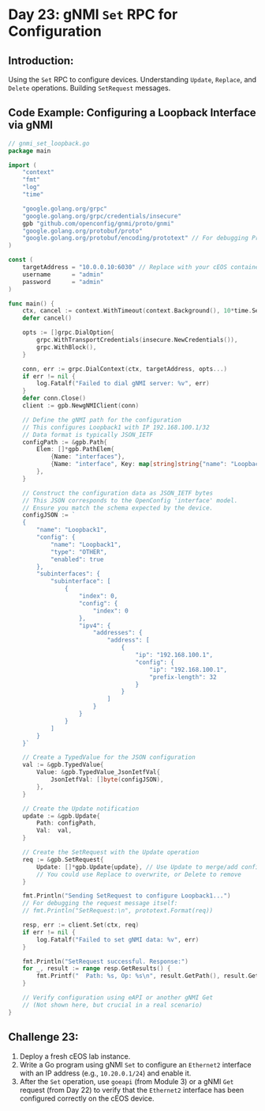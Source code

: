 # **Day 23: gNMI `Set` RPC for Configuration**

## **Introduction:** 
Using the `Set` RPC to configure devices. Understanding `Update`, `Replace`, and `Delete` operations. Building `SetRequest` messages.

## **Code Example: Configuring a Loopback Interface via gNMI**

```go
// gnmi_set_loopback.go
package main

import (
    "context"
    "fmt"
    "log"
    "time"

    "google.golang.org/grpc"
    "google.golang.org/grpc/credentials/insecure"
    gpb "github.com/openconfig/gnmi/proto/gnmi"
    "google.golang.org/protobuf/proto"
    "google.golang.org/protobuf/encoding/prototext" // For debugging Protobuf messages
)

const (
    targetAddress = "10.0.0.10:6030" // Replace with your cEOS container IP
    username      = "admin"
    password      = "admin"
)

func main() {
    ctx, cancel := context.WithTimeout(context.Background(), 10*time.Second)
    defer cancel()

    opts := []grpc.DialOption{
        grpc.WithTransportCredentials(insecure.NewCredentials()),
        grpc.WithBlock(),
    }

    conn, err := grpc.DialContext(ctx, targetAddress, opts...)
    if err != nil {
        log.Fatalf("Failed to dial gNMI server: %v", err)
    }
    defer conn.Close()
    client := gpb.NewgNMIClient(conn)

    // Define the gNMI path for the configuration
    // This configures Loopback1 with IP 192.168.100.1/32
    // Data format is typically JSON_IETF
    configPath := &gpb.Path{
        Elem: []*gpb.PathElem{
            {Name: "interfaces"},
            {Name: "interface", Key: map[string]string{"name": "Loopback1"}},
        },
    }

    // Construct the configuration data as JSON_IETF bytes
    // This JSON corresponds to the OpenConfig 'interface' model.
    // Ensure you match the schema expected by the device.
    configJSON := `
    {
        "name": "Loopback1",
        "config": {
            "name": "Loopback1",
            "type": "OTHER",
            "enabled": true
        },
        "subinterfaces": {
            "subinterface": [
                {
                    "index": 0,
                    "config": {
                        "index": 0
                    },
                    "ipv4": {
                        "addresses": {
                            "address": [
                                {
                                    "ip": "192.168.100.1",
                                    "config": {
                                        "ip": "192.168.100.1",
                                        "prefix-length": 32
                                    }
                                }
                            ]
                        }
                    }
                }
            ]
        }
    }`

    // Create a TypedValue for the JSON configuration
    val := &gpb.TypedValue{
        Value: &gpb.TypedValue_JsonIetfVal{
            JsonIetfVal: []byte(configJSON),
        },
    }

    // Create the Update notification
    update := &gpb.Update{
        Path: configPath,
        Val:  val,
    }

    // Create the SetRequest with the Update operation
    req := &gpb.SetRequest{
        Update: []*gpb.Update{update}, // Use Update to merge/add config
        // You could use Replace to overwrite, or Delete to remove
    }

    fmt.Println("Sending SetRequest to configure Loopback1...")
    // For debugging the request message itself:
    // fmt.Println("SetRequest:\n", prototext.Format(req))

    resp, err := client.Set(ctx, req)
    if err != nil {
        log.Fatalf("Failed to set gNMI data: %v", err)
    }

    fmt.Println("SetRequest successful. Response:")
    for _, result := range resp.GetResults() {
        fmt.Printf("  Path: %s, Op: %s\n", result.GetPath(), result.GetOp())
    }

    // Verify configuration using eAPI or another gNMI Get
    // (Not shown here, but crucial in a real scenario)
}
```

## **Challenge 23:**
1.  Deploy a fresh cEOS lab instance.
2.  Write a Go program using gNMI `Set` to configure an `Ethernet2` interface with an IP address (e.g., `10.20.0.1/24`) and enable it.
3.  After the `Set` operation, use `goeapi` (from Module 3) or a gNMI `Get` request (from Day 22) to verify that the `Ethernet2` interface has been configured correctly on the cEOS device.
